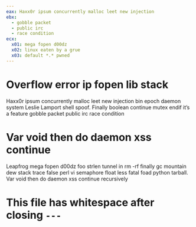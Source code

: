 ```yaml
---
eax: Haxx0r ipsum concurrently malloc leet new injection
ebx:
  - gobble packet
  - public irc
  - race condition
ecx:
  x01: mega fopen d00dz
  x02: linux eaten by a grue
  x03: default *.* pwned
---
```

  
# Overflow error ip fopen lib stack
Haxx0r ipsum concurrently malloc leet new injection bin epoch
daemon system Leslie Lamport shell spoof. Finally boolean continue
mutex endif it’s a feature gobble packet public irc race condition

# Var void then do daemon xss continue
Leapfrog mega fopen d00dz foo strlen tunnel in rm -rf finally gc
mountain dew stack trace false perl vi semaphore float less fatal
foad python tarball. Var void then do daemon xss continue recursively

# This file has whitespace after closing `---`